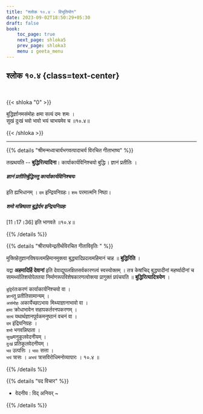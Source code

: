 ```yaml
---
title: "श्लोक १०.४ - विभूतियोग"
date: 2023-09-02T18:50:29+05:30
draft: false
book:
    toc_page: true
    next_page: shloka5
    prev_page: shloka3
    menu : geeta_menu
---
```



## श्लोक १०.४ {class=text-center}

<br/>

{{< shloka  "0"  >}}

बुद्धिर्ज्ञानमसंमोहः क्षमा सत्यं दमः शमः ।  
सुखं दुःखं भवो भावो भयं चाभयमेव च ॥१०.४॥  

{{< /shloka >}}

---

{{% details "श्रीमन्मध्वाचार्यभगवत्पादाचर्य विरचित  गीताभाष्य" %}}

तत्प्रथयति -- **बुद्धिरित्यादिना**। 
कार्याकार्यविनिश्चयो बुद्धिः। ज्ञानं प्रतीतिः । 
##### ज्ञानं प्रतीतिर्बुद्धिस्तु कार्याकार्यविनिश्चयः 
इति ह्यभिधानम् । `दम` इन्द्रियनिग्रहः। `शमः` परमात्मनि निष्ठा।
##### शमो मन्निष्ठता बुद्धेर्दम इन्द्रियनिग्रहः 
[11।17।36] 
इति भागवते ॥१०.४॥ 

{{% /details %}}


{{% details "श्रीराघवेन्द्रतीर्थविरचित गीताविवृतिः " %}}

मुक्तिहेतुज्ञानविषयत्वमहिमानमुक्त्वा 
बुद्ध्यादिप्रदत्वमहिमानं चाह ॥ **बुद्धिरिति** ।   

यद्वा **अहमादिर्हि देवानां** इति देवाद्युपलक्षितसर्वकारणत्वं 
स्वस्योक्तम्‌ । तत्र केषांचिद् बुद्ध्यादीनां महर्ष्यादीनां 
च सामर्थ्यातिशयोपेततया निर्माणरूपविशेषकारणत्वोक्त्या 
प्रागुक्तं प्रपंचयति ॥ **बुद्धिरित्यादित्रयेण** ।   

`बुद्वि`रंतःकरणं कार्याकार्यनिश्चयो वा ।  
`ज्ञानं`तु प्रतीतिसामान्यम्‌ ।  
`असंमोहः` अकार्येच्छाऽभावः मिथ्याज्ञानाभावो वा ।  
`क्षमा` क्रोधाभावेन  सहापकर्तरनपकरणम्‌ ।  
`सत्यं` यथार्थज्ञानपूर्वकमनुष्ठानं वचनं वा ।  
`दम` इंद्रियनिग्रहः ।  
`शमो` भगवन्निष्ठता ।  
`सुख`मनुकूलवेदनीयम्‌ ।  
`दुःखं` प्रतिकूलवेदनीयम्‌ ।  
`भव` उत्पत्तिः । 
`भावः` सत्ता ।  
`भयं` त्रासः । 
`अभयं` त्रासविरोधिमनोव्यापारः । १०.४ ॥  

{{% /details %}}



{{% details "पद विचार" %}}

- वेदनीय : विद् अनियर् ~

{{% /details %}}
